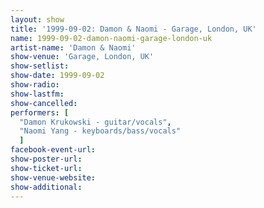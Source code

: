 ```yaml
---
layout: show
title: '1999-09-02: Damon & Naomi - Garage, London, UK'
name: 1999-09-02-damon-naomi-garage-london-uk
artist-name: 'Damon & Naomi'
show-venue: 'Garage, London, UK'
show-setlist: 
show-date: 1999-09-02
show-radio: 
show-lastfm: 
show-cancelled: 
performers: [
  "Damon Krukowski - guitar/vocals",
  "Naomi Yang - keyboards/bass/vocals"
  ]
facebook-event-url: 
show-poster-url: 
show-ticket-url: 
show-venue-website: 
show-additional: 
---
```


